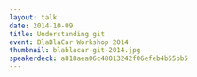 ```yaml
---
layout: talk
date: 2014-10-09
title: Understanding git
event: BlaBlaCar Workshop 2014
thumbnail: blablacar-git-2014.jpg
speakerdeck: a818aea06c48013242f06efeb4b55bb5
---
```

